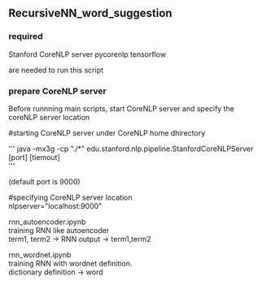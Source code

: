## RecursiveNN_word_suggestion  

### required
Stanford CoreNLP server 
pycorenlp
tensorflow

 are needed to run this script

### prepare CoreNLP server  
Before runnning main scripts, start CoreNLP server and specify the coreNLP server location

#starting CoreNLP server under CoreNLP home dhirectory

'''
java -mx3g -cp "./*" edu.stanford.nlp.pipeline.StanfordCoreNLPServer [port] [tiemout]  
'''

(default port is 9000)  

#specifying CoreNLP server location  
nlpserver="localhost:9000"  

rnn_autoencoder.ipynb  
training RNN like autoencoder  
term1, term2 -> RNN output -> term1,term2

	
rnn_wordnet.ipynb  
training RNN with wordnet definition.  
dictionary definition -> word  

